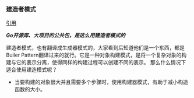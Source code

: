 ### 建造者模式

[引用](https://mp.weixin.qq.com/s/Uu3EAWpRO9pSbg1F1DLa_w)

_**Go开源库、大项目的公共包，是这么用建造者模式的**_

建造者模式，也有翻译成生成器模式的，大家看到后知道他们是一个东西，都是Builer Pattern翻译过来的就行。它是一种对象构建模式，是将一个复杂对象的构建与它的表示分离，使得同样的构建过程可以创建不同的表示。 那么什么情况下适合使用建造模式呢？

- 当要构建的对象很大并且需要多个步骤时，使用构建器模式，有助于减小构造函数的大小。
